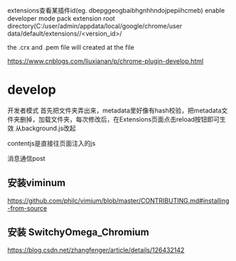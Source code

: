 extensions查看某插件id(eg. dbepggeogbaibhgnhhndojpepiihcmeb)
enable developer mode
pack extension
root directory(C:/user/admin/appdata/local/google/chrome/user data/default/extensions/<id>/<version_id>/

the .crx and .pem file will created at the <id> file


https://www.cnblogs.com/liuxianan/p/chrome-plugin-develop.html
# develop
开发者模式
首先把文件夹弄出来，metadata里好像有hash校验，把metadata文件夹删掉，加载文件夹，每次修改后，在Extensions页面点击reload按钮即可生效
从background.js改起

contentjs是直接往页面注入的js

消息通信post


## 安装viminum
https://github.com/philc/vimium/blob/master/CONTRIBUTING.md#installing-from-source

## 安装 SwitchyOmega_Chromium
https://blog.csdn.net/zhangfenger/article/details/126432142